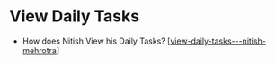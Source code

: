 # View Daily Tasks

- How does Nitish View his Daily Tasks? [[view-daily-tasks---nitish-mehrotra]]

[//begin]: # "Autogenerated link references for markdown compatibility"
[view-daily-tasks---nitish-mehrotra]: ../community/nitish-mehrotra/nitish-mehrotras-workflows/view-daily-tasks---nitish-mehrotra "View Daily Tasks - Nitish Mehrotra"
[//end]: # "Autogenerated link references"

